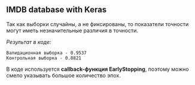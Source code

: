 ## IMDB database with Keras

Так как выборки случайны, а не фиксированы, то показатели точности могут иметь незначительные различия в точности.

*Результат в коде:* 

    Валидационная выборка - 0.9537
    Контрольная выборка - 0.8821

В коде используется **callback-функция EarlyStopping**, поэтому можно смело указывать большое количество эпох.